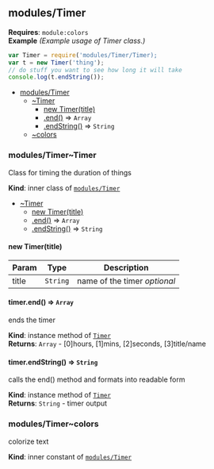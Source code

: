 <a name="module_modules/Timer"></a>

## modules/Timer
**Requires**: <code>module:colors</code>  
**Example** *(Example usage of Timer class.)*  
```js
var Timer = require('modules/Timer/Timer);
var t = new Timer('thing');
// do stuff you want to see how long it will take
console.log(t.endString());
```

* [modules/Timer](#module_modules/Timer)
    * [~Timer](#module_modules/Timer..Timer)
        * [new Timer(title)](#new_module_modules/Timer..Timer_new)
        * [.end()](#module_modules/Timer..Timer+end) ⇒ <code>Array</code>
        * [.endString()](#module_modules/Timer..Timer+endString) ⇒ <code>String</code>
    * [~colors](#module_modules/Timer..colors)

<a name="module_modules/Timer..Timer"></a>

### modules/Timer~Timer
Class for timing the duration of things

**Kind**: inner class of [<code>modules/Timer</code>](#module_modules/Timer)  

* [~Timer](#module_modules/Timer..Timer)
    * [new Timer(title)](#new_module_modules/Timer..Timer_new)
    * [.end()](#module_modules/Timer..Timer+end) ⇒ <code>Array</code>
    * [.endString()](#module_modules/Timer..Timer+endString) ⇒ <code>String</code>

<a name="new_module_modules/Timer..Timer_new"></a>

#### new Timer(title)

| Param | Type | Description |
| --- | --- | --- |
| title | <code>String</code> | name of the timer *optional* |

<a name="module_modules/Timer..Timer+end"></a>

#### timer.end() ⇒ <code>Array</code>
ends the timer

**Kind**: instance method of [<code>Timer</code>](#module_modules/Timer..Timer)  
**Returns**: <code>Array</code> - [0]hours, [1]mins, [2]seconds, [3]title/name  
<a name="module_modules/Timer..Timer+endString"></a>

#### timer.endString() ⇒ <code>String</code>
calls the end() method and formats into readable form

**Kind**: instance method of [<code>Timer</code>](#module_modules/Timer..Timer)  
**Returns**: <code>String</code> - timer output  
<a name="module_modules/Timer..colors"></a>

### modules/Timer~colors
colorize text

**Kind**: inner constant of [<code>modules/Timer</code>](#module_modules/Timer)  
